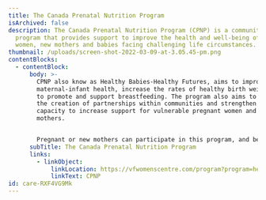 ```yaml
---
title: The Canada Prenatal Nutrition Program
isArchived: false
description: The Canada Prenatal Nutrition Program (CPNP) is a community-based
  program that provides support to improve the health and well-being of pregnant
  women, new mothers and babies facing challenging life circumstances.
thumbnail: /uploads/screen-shot-2022-03-09-at-3.05.45-pm.png
contentBlocks:
  - contentBlock:
      body: >-
        CPNP also know as Healthy Babies-Healthy Futures, aims to improve
        maternal-infant health, increase the rates of healthy birth weights, and
        to promote and support breastfeeding. The program also aims to promote
        the creation of partnerships within communities and strengthen community
        capacity to increase support for vulnerable pregnant women and new
        mothers.


        Pregnant or new mothers can participate in this program, and be a part of this special community, until their child turns 1 year old. Weekly gatherings with other new moms, meals, guest speakers and many other offereings take place on an on-going basis. Space is limited and all women are asked to register. For more information or to register, check out the CPNP website below.
      subTitle: The Canada Prenatal Nutrition Program
      links:
        - linkObject:
            linkLocation: https://vfwomenscentre.com/program?program=healthy-babies-healthy-futures
            linkText: CPNP
id: care-RXF4VG9Mk
---
```

